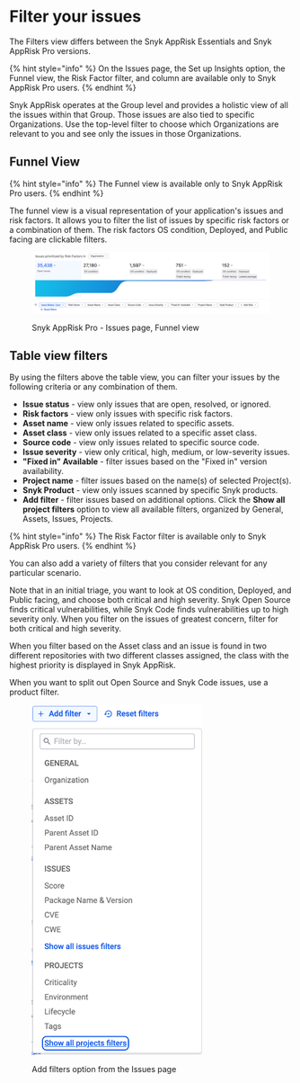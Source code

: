 # Filter your issues

The Filters view differs between the Snyk AppRisk Essentials and Snyk AppRisk Pro versions.

{% hint style="info" %}
On the Issues page, the Set up Insights option, the Funnel view, the Risk Factor filter, and column are available only to Snyk AppRisk Pro users.
{% endhint %}

Snyk AppRisk operates at the Group level and provides a holistic view of all the issues within that Group. Those issues are also tied to specific Organizations. Use the top-level filter to choose which Organizations are relevant to you and see only the issues in those Organizations.

## Funnel View

{% hint style="info" %}
The Funnel view is available only to Snyk AppRisk Pro users.
{% endhint %}

The funnel view is a visual representation of your application's issues and risk factors. It allows you to filter the list of issues by specific risk factors or a combination of them. The risk factors OS condition, Deployed, and Public facing are clickable filters.

<figure><img src="../../../.gitbook/assets/image (468).png" alt="Snyk AppRisk Pro - Issues page, Funnel view"><figcaption><p>Snyk AppRisk Pro - Issues page, Funnel view</p></figcaption></figure>

## Table view filters

By using the filters above the table view, you can filter your issues by the following criteria or any combination of them.

* **Issue status** - view only issues that are open, resolved, or ignored.
* **Risk factors** - view only issues with specific risk factors.
* **Asset name** - view only issues related to specific assets.
* **Asset class** - view only issues related to a specific asset class.
* **Source code** - view only issues related to specific source code.
* **Issue severity** - view only critical, high, medium, or low-severity issues.
* **"Fixed in" Available** - filter issues based on the "Fixed in" version availability.
* **Project name** - filter issues based on the name(s) of selected Project(s).
* **Snyk Product** - view only issues scanned by specific Snyk products.
* **Add filter** - filter issues based on additional options. Click the **Show all project filters** option to view all available filters, organized by General, Assets, Issues, Projects.

{% hint style="info" %}
The Risk Factor filter is available only to Snyk AppRisk Pro users.
{% endhint %}

You can also add a variety of filters that you consider relevant for any particular scenario.

Note that in an initial triage, you want to look at OS condition, Deployed, and Public facing, and choose both critical and high severity. Snyk Open Source finds critical vulnerabilities, while Snyk Code finds vulnerabilities up to high severity only. When you filter on the issues of greatest concern, filter for both critical and high severity.

When you filter based on the Asset class and an issue is found in two different repositories with two different classes assigned, the class with the highest priority is displayed in Snyk AppRisk.

When you want to split out Open Source and Snyk Code issues, use a product filter.

<div align="left"><figure><img src="../../../.gitbook/assets/image (452).png" alt="Add filters option from the Issues page" width="303"><figcaption><p>Add filters option from the Issues page</p></figcaption></figure></div>
